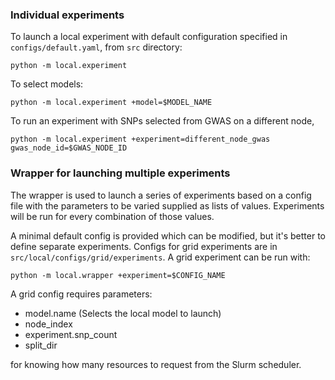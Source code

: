 ### Individual experiments

To launch a local experiment with default configuration specified in `configs/default.yaml`, from `src` directory:

`python -m local.experiment`

To select models:

`python -m local.experiment +model=$MODEL_NAME`

To run an experiment with SNPs selected from GWAS on a different node,

`python -m local.experiment +experiment=different_node_gwas gwas_node_id=$GWAS_NODE_ID`

### Wrapper for launching multiple experiments

The wrapper is used to launch a series of experiments based on a config file with the parameters to be varied supplied as lists of values. Experiments will be run for every combination of those values.

A minimal default config is provided which can be modified, but it's better to define separate experiments. Configs for grid experiments are in `src/local/configs/grid/experiments`. A grid experiment can be run with:

`python -m local.wrapper +experiment=$CONFIG_NAME`

A grid config requires parameters:

* model.name (Selects the local model to launch)
* node_index
* experiment.snp_count
* split_dir

for knowing how many resources to request from the Slurm scheduler.
